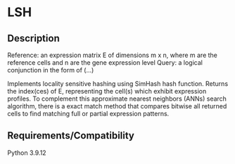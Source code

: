 # LSH

## Description
Reference: an expression matrix E of dimensions m x n, where m are the reference cells and n are the gene expression level
Query: a logical conjunction in the form of (...)

Implements locality sensitive hashing using SimHash hash function. Returns the index(ces) of E, representing the cell(s) which exhibit expression profiles. To complement this approximate nearest neighbors (ANNs) search algorithm, there is a exact match method that compares bitwise all returned cells to find matching full or partial expression patterns.

## Requirements/Compatibility
Python 3.9.12
